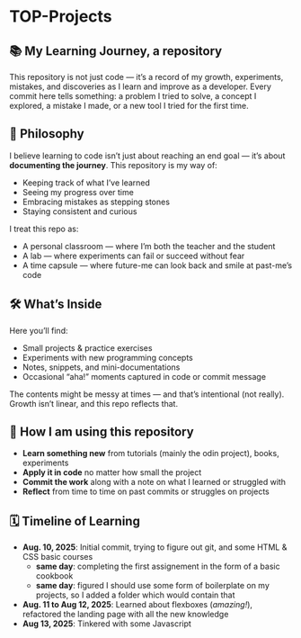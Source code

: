 # TOP-Projects
## 📚 My Learning Journey, a repository
This repository is not just code — it’s a record of my growth, experiments, mistakes, and discoveries as I learn and improve as a developer.
Every commit here tells something: a problem I tried to solve, a concept I explored, a mistake I made, or a new tool I tried for the first time.

## 🌱 Philosophy
I believe learning to code isn’t just about reaching an end goal — it’s about **documenting the journey**.
This repository is my way of:

- Keeping track of what I’ve learned
- Seeing my progress over time
- Embracing mistakes as stepping stones
- Staying consistent and curious

I treat this repo as:

- A personal classroom — where I’m both the teacher and the student
- A lab — where experiments can fail or succeed without fear
- A time capsule — where future-me can look back and smile at past-me’s code

## 🛠 What’s Inside
Here you’ll find:

- Small projects & practice exercises
- Experiments with new programming concepts
- Notes, snippets, and mini-documentations
- Occasional “aha!” moments captured in code or commit message

The contents might be messy at times — and that’s intentional (not really). Growth isn’t linear, and this repo reflects that.

## 🚀 How I am using this repository
- **Learn something new** from tutorials (mainly the odin project), books, experiments
- **Apply it in code** no matter how small the project
- **Commit the work** along with a note on what I learned or struggled with
- **Reflect** from time to time on past commits or struggles on projects

## 🗓 Timeline of Learning
- **Aug. 10, 2025**: Initial commit, trying to figure out git, and some HTML & CSS basic courses
    - **same day**: completing the first assignement in the form of a basic cookbook
    - **same day**: figured I should use some form of boilerplate on my projects, so I added a folder which would contain that
- **Aug. 11 to Aug 12, 2025**: Learned about flexboxes (*amazing!*), refactored the landing page with all the new knowledge
- **Aug 13, 2025**: Tinkered with some Javascript